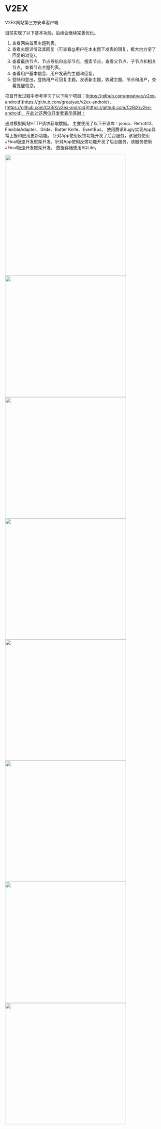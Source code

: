 # V2EX
V2EX网站第三方安卓客户端

目前实现了以下基本功能，后续会继续完善优化。
1.	查看网站首页主题列表。
2.	查看主题详情及其回复（可查看@用户在本主题下发表的回复，极大地方便了回复的浏览）。
3.	查看最热节点、节点导航和全部节点，搜索节点，查看父节点、子节点和相关节点，查看节点主题列表。
4.	查看用户基本信息、用户发表的主题和回复。
5.	登陆和登出，登陆用户可回复主题，发表新主题，收藏主题、节点和用户，查看提醒信息。

项目开发过程中参考学习了以下两个项目：[https://github.com/greatyao/v2ex-android](https://github.com/greatyao/v2ex-android)，[https://github.com/CzBiX/v2ex-android](https://github.com/CzBiX/v2ex-android)，在此对这两位开发者表示感谢！

通过模拟网站HTTP请求获取数据。
主要使用了以下开源库：jsoup、Retrofit2、FlexibleAdapter、Glide、Butter Knife、EventBus。
使用腾讯Bugly实现App异常上报和应用更新功能。
针对App使用反馈功能开发了后台服务，该服务使用JFinal极速开发框架开发，针对App使用反馈功能开发了后台服务，该服务使用JFinal极速开发框架开发， 数据存储使用SQLite。

<img src="././Screenshots/1.png" width="400px" />
<img src="././Screenshots/2.png" width="400px" />
<img src="././Screenshots/3.png" width="400px" />
<img src="././Screenshots/4.png" width="400px" />
<img src="././Screenshots/5.png" width="400px" />
<img src="././Screenshots/6.png" width="400px" />
<img src="././Screenshots/7.png" width="400px" />
<img src="././Screenshots/8.png" width="400px" />